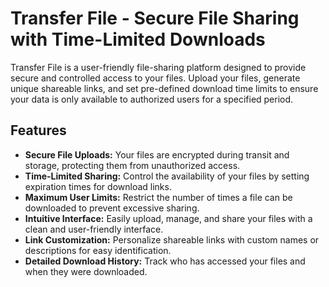 # Transfer File - Secure File Sharing with Time-Limited Downloads

Transfer File is a user-friendly file-sharing platform designed to provide secure and controlled access to your files. Upload your files, generate unique shareable links, and set pre-defined download time limits to ensure your data is only available to authorized users for a specified period.

## Features

* **Secure File Uploads:** Your files are encrypted during transit and storage, protecting them from unauthorized access.
* **Time-Limited Sharing:**  Control the availability of your files by setting expiration times for download links.
* **Maximum User Limits:** Restrict the number of times a file can be downloaded to prevent excessive sharing.
* **Intuitive Interface:**  Easily upload, manage, and share your files with a clean and user-friendly interface.
* **Link Customization:** Personalize shareable links with custom names or descriptions for easy identification.
* **Detailed Download History:**  Track who has accessed your files and when they were downloaded.
